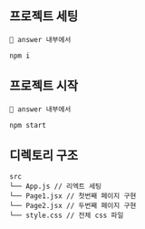 ## 프로젝트 세팅

```
📁 answer 내부에서

npm i

```

## 프로젝트 시작

```
📁 answer 내부에서

npm start

```

## 디렉토리 구조

```
src
└── App.js // 리엑트 세팅
└── Page1.jsx // 첫번째 페이지 구현
└── Page2.jsx // 두번째 페이지 구현
└── style.css // 전체 css 파일
```
